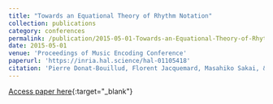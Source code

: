 ```yaml
---
title: "Towards an Equational Theory of Rhythm Notation"
collection: publications
category: conferences
permalink: /publication/2015-05-01-Towards-an-Equational-Theory-of-Rhythm-Notation
date: 2015-05-01
venue: 'Proceedings of Music Encoding Conference'
paperurl: 'https://inria.hal.science/hal-01105418'
citation: 'Pierre Donat-Bouillud, Florent Jacquemard, Masahiko Sakai, &quot;Towards an Equational Theory of Rhythm Notation&quot; In the proceedings of Music Encoding Conference, 2015.'
---
```

[Access paper here](https://inria.hal.science/hal-01105418){:target="_blank"}
